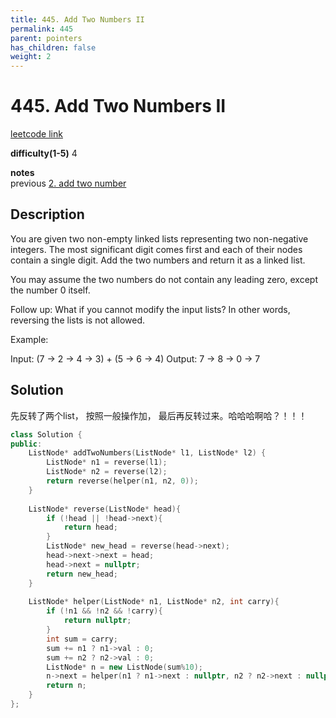 ```yaml
---
title: 445. Add Two Numbers II
permalink: 445
parent: pointers
has_children: false
weight: 2
---
```

# 445. Add Two Numbers II
[leetcode link](https://leetcode.com/problems/add-two-numbers-ii/)

**difficulty(1-5)** 
4

**notes**   
previous [2. add two number](2)

## Description
You are given two non-empty linked lists representing two non-negative integers. The most significant digit comes first and each of their nodes contain a single digit. Add the two numbers and return it as a linked list.

You may assume the two numbers do not contain any leading zero, except the number 0 itself.

Follow up:
What if you cannot modify the input lists? In other words, reversing the lists is not allowed.

Example:

Input: (7 -> 2 -> 4 -> 3) + (5 -> 6 -> 4)
Output: 7 -> 8 -> 0 -> 7


## Solution
先反转了两个list， 按照一般操作加， 最后再反转过来。哈哈哈啊哈？！！！

```c++
class Solution {
public:
    ListNode* addTwoNumbers(ListNode* l1, ListNode* l2) {
        ListNode* n1 = reverse(l1);
        ListNode* n2 = reverse(l2);
        return reverse(helper(n1, n2, 0));
    }
    
    ListNode* reverse(ListNode* head){
        if (!head || !head->next){
            return head;
        }
        ListNode* new_head = reverse(head->next);
        head->next->next = head;
        head->next = nullptr;
        return new_head;
    }
    
    ListNode* helper(ListNode* n1, ListNode* n2, int carry){
        if (!n1 && !n2 && !carry){
            return nullptr;
        }
        int sum = carry;
        sum += n1 ? n1->val : 0;
        sum += n2 ? n2->val : 0;
        ListNode* n = new ListNode(sum%10);
        n->next = helper(n1 ? n1->next : nullptr, n2 ? n2->next : nullptr, sum/10);
        return n;
    }
};

```


